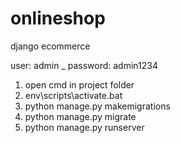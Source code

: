 # onlineshop
django ecommerce

user: admin _ 
  password: admin1234

1. open cmd in project folder
2. env\scripts\activate.bat
3. python manage.py makemigrations
4. python manage.py migrate
5. python manage.py runserver
